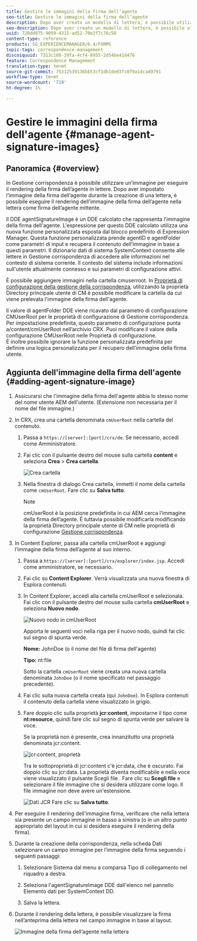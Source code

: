 ```yaml
---
title: Gestire le immagini della firma dell’agente
seo-title: Gestire le immagini della firma dell’agente
description: Dopo aver creato un modello di lettera, è possibile utilizzarlo per creare la corrispondenza in AEM Forms gestendo dati, contenuto e allegati.
seo-description: Dopo aver creato un modello di lettera, è possibile utilizzarlo per creare la corrispondenza in AEM Forms gestendo dati, contenuto e allegati.
uuid: 720dd075-9059-4311-ad52-70e2f7c76c58
content-type: reference
products: SG_EXPERIENCEMANAGER/6.4/FORMS
topic-tags: correspondence-management
discoiquuid: 7313c108-39fa-4cf4-8955-2d54be41d476
feature: Correspondence Management
translation-type: tm+mt
source-git-commit: 75312539136bb53cf1db1de03fc0f9a1dca49791
workflow-type: tm+mt
source-wordcount: '719'
ht-degree: 1%

---
```



# Gestire le immagini della firma dell&#39;agente {#manage-agent-signature-images}

## Panoramica {#overview}

In Gestione corrispondenza è possibile utilizzare un’immagine per eseguire il rendering della firma dell’agente in lettere. Dopo aver impostato l’immagine della firma dell’agente durante la creazione di una lettera, è possibile eseguire il rendering dell’immagine della firma dell’agente nella lettera come firma dell’agente mittente.

Il DDE agentSignatureImage è un DDE calcolato che rappresenta l&#39;immagine della firma dell&#39;agente. L&#39;espressione per questo DDE calcolato utilizza una nuova funzione personalizzata esposta dal blocco predefinito di Expression Manager. Questa funzione personalizzata prende agentID e agentFolder come parametri di input e recupera il contenuto dell’immagine in base a questi parametri. Il dizionario dati di sistema SystemContext consente alle lettere in Gestione corrispondenza di accedere alle informazioni nel contesto di sistema corrente. Il contesto del sistema include informazioni sull&#39;utente attualmente connesso e sui parametri di configurazione attivi.

È possibile aggiungere immagini nella cartella cmuserroot. In [Proprietà di configurazione della gestione della corrispondenza](/help/forms/using/cm-configuration-properties.md), utilizzando la proprietà Directory principale utente di CM è possibile modificare la cartella da cui viene prelevata l&#39;immagine della firma dell&#39;agente.

Il valore di agentFolder DDE viene ricavato dal parametro di configurazione CMUserRoot per le proprietà di configurazione di Gestione corrispondenza. Per impostazione predefinita, questo parametro di configurazione punta a/content/cmUserRoot nell’archivio CRX. Puoi modificare il valore della configurazione CMUserRoot nelle Proprietà di configurazione.\
È inoltre possibile ignorare la funzione personalizzata predefinita per definire una logica personalizzata per il recupero dell’immagine della firma utente.

## Aggiunta dell&#39;immagine della firma dell&#39;agente {#adding-agent-signature-image}

1. Assicurarsi che l&#39;immagine della firma dell&#39;agente abbia lo stesso nome del nome utente AEM dell&#39;utente. (Estensione non necessaria per il nome del file immagine.)
1. In CRX, crea una cartella denominata `cmUserRoot` nella cartella del contenuto.

   1. Passa a `https://[server]:[port]/crx/de`. Se necessario, accedi come Amministratore.

   1. Fai clic con il pulsante destro del mouse sulla cartella **content** e seleziona **Crea** > **Crea cartella**.

      ![Crea cartella](assets/1_createnode_cmuserroot.png)

   1. Nella finestra di dialogo Crea cartella, immetti il nome della cartella come `cmUserRoot`. Fare clic su **Salva tutto**.

      >[!NOTE]
      >
      >cmUserRoot è la posizione predefinita in cui AEM cerca l’immagine della firma dell’agente. È tuttavia possibile modificarla modificando la proprietà Directory principale utente di CM nelle proprietà di configurazione [Gestione corrispondenza](/help/forms/using/cm-configuration-properties.md).

1. In Content Explorer, passa alla cartella cmUserRoot e aggiungi l’immagine della firma dell’agente al suo interno.

   1. Passa a `https://[server]:[port]/crx/explorer/index.jsp`. Accedi come amministratore, se necessario.
   1. Fai clic su **Content Explorer**. Verrà visualizzata una nuova finestra di Esplora contenuti.
   1. In Content Explorer, accedi alla cartella cmUserRoot e selezionala. Fai clic con il pulsante destro del mouse sulla cartella **cmUserRoot** e seleziona **Nuovo nodo**.

      ![Nuovo nodo in cmUserRoot](assets/2_cmuserroot_newnode.png)

      Apporta le seguenti voci nella riga per il nuovo nodo, quindi fai clic sul segno di spunta verde.

      **Nome:** JohnDoe (o il nome del file di firma dell&#39;agente)

      **Tipo:** nt:file

      Sotto la cartella `cmUserRoot` viene creata una nuova cartella denominata `JohnDoe` (o il nome specificato nel passaggio precedente).

   1. Fai clic sulla nuova cartella creata (qui `JohnDoe`). In Esplora contenuti il contenuto della cartella viene visualizzato in grigio.

   1. Fare doppio clic sulla proprietà **jcr:content**, impostarne il tipo come **nt:resource**, quindi fare clic sul segno di spunta verde per salvare la voce.

      Se la proprietà non è presente, crea innanzitutto una proprietà denominata jcr:content.

      ![jcr:content, proprietà](assets/3_jcrcontentntresource.png)

      Tra le sottoproprietà di jcr:content c&#39;è jcr:data, che è oscurato. Fai doppio clic su jcr:data. La proprietà diventa modificabile e nella voce viene visualizzato il pulsante Scegli file . Fare clic su **Scegli file** e selezionare il file immagine che si desidera utilizzare come logo. Il file immagine non deve avere un&#39;estensione.

      ![Dati JCR](assets/5_jcrdata.png)
   Fare clic su **Salva tutto**.

1. Per eseguire il rendering dell&#39;immagine firma, verificare che nella lettera sia presente un campo immagine in basso a sinistra (o in un altro punto appropriato del layout in cui si desidera eseguire il rendering della firma).
1. Durante la creazione della corrispondenza, nella scheda Dati selezionare un campo immagine per l’immagine della firma seguendo i seguenti passaggi:

   1. Selezionare Sistema dal menu a comparsa Tipo di collegamento nel riquadro a destra.

   1. Seleziona l&#39;agentSignatureImage DDE dall&#39;elenco nel pannello Elemento dati per SystemContext DD.

   1. Salva la lettera.

1. Durante il rendering della lettera, è possibile visualizzare la firma nell’anteprima della lettera nel campo immagine in base al layout.

   ![Immagine della firma dell’agente nella lettera](assets/letterwithsignature.png)


